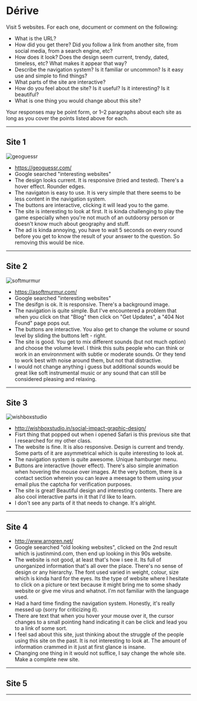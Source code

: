 # Dérive

Visit 5 websites. For each one, document or comment on the following:
* What is the URL?
* How did you get there? Did you follow a link from another site, from social media, from a search engine, etc?
* How does it look? Does the design seem current, trendy, dated, timeless, etc? What makes it appear that way?
* Describe the navigation system? Is it familiar or uncommon? Is it easy use and simple to find things?
* What parts of the site are interactive?
* How do you feel about the site? Is it useful? Is it interesting? Is it beautiful?
* What is one thing you would change about this site?

Your responses may be point form, or 1–2 paragraphs about each site as long as you cover the points listed above for each.

---
## Site 1
![geoguessr](https://user-images.githubusercontent.com/46494501/51444373-a9d53200-1cc4-11e9-80bb-88b63c81acb1.png)
* https://geoguessr.com/
* Google searched "interesting websites"
* The design looks current. It is responsive (tried and tested). There's a hover effect. Rounder edges.
* The navigaton is easy to use. It is very simple that there seems to be less content in the navigation system.
* The buttons are interactive, clicking it will lead you to the game.
* The site is interesting to look at first. It is kinda challenging to play the game especially when you're not much of an outdoorsy person or doesn't know much about geography and stuff.
* The ad is kinda annoying, you have to wait 5 seconds on every round before you get to know the result of your answer to the question. So removing this would be nice.


---
## Site 2
![softmurmur](https://user-images.githubusercontent.com/46494501/51444682-ed319f80-1cc8-11e9-9d03-6bb165bf3c95.png)
* https://asoftmurmur.com/
* Google searched "interesting websites"
* The desifgn is ok. It is responsive. There's a background image.
* The navigation is quite simple. But I've encountered a problem that when you click on that "Blog" then click on "Get Updates", a "404 Not Found" page pops out.
* The buttons are interactive. You also get to change the volume or sound level by sliding the buttons left - right.
* The site is good. You get to mix different sounds (but not much option) and choose the volume level. I think this suits people who can think or work in an environnment with subtle or moderate sounds. Or they tend to work best with noise around them, but not that distractive.
* I would not change anything i guess but additional sounds would be great like soft instrumental music or any sound that can still be considered pleasing and relaxing.



---
## Site 3
![wishboxstudio](https://user-images.githubusercontent.com/46494501/51446804-fd577800-1ce4-11e9-8666-9ced8541d2b8.png)
* http://wishboxstudio.in/social-impact-graphic-design/
* Fisrt thing that popped out when i opened Safari is this previous site that I researched for my other class.
* The website is fine. It is also responsive. Design is current and trendy. Some parts of it are asymmetrical which is quite interesting to look at.
* The navigation system is quite awesome. Unique hamburger menu.
* Buttons are interactive (hover effect). There's also simple animation when hovering the mouse over images. At the very bottom, there is a contact section wherein you can leave a meesage to them using your email plus the captcha for verification purposes.
* The site is great! Beautiful design and interesting contents. There are also cool interactive parts in it that I'd like to learn.
* I don't see any parts of it that needs to change. It's alright.




---
## Site 4
* http://www.arngren.net/
* Google seearched "old looking websites", clicked on the 2nd result which is justinmind.com, then end up looking in this 90s website.
* The website is not good, at least that's how i see it. Its full of unorganized information that's all over the place. There's no sense of design or any hierarchy. The font used varied in weight, colour, size which is kinda hard for the eyes. Its the type of website where I hesitate to click on a picture or text because it might bring me to some shady website or give me virus and whatnot. I'm not familiar with the language used.
* Had a hard time finding the navigation system. Honestly, it's really messed up (sorry for criticizing it).
* There are text that when you hover your mouse over it, the cursor changes to a small pointing hand indicating it can be click and lead you to a link of some sort.
* I feel sad about this site, just thinking about the struggle of the people using this site on the past. It is not interesting to look at. The amount of information crammed in it just at first glance is insane.
* Changing one thing in it would not suffice, I say change the whole site. Make a complete new site.




---
## Site 5




---
